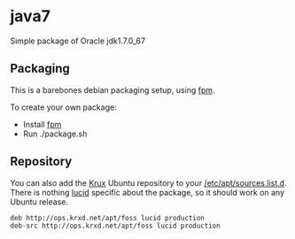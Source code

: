 java7
=====

Simple package of Oracle jdk1.7.0_67

Packaging
---------

This is a barebones debian packaging setup, using [fpm](https://github.com/jordansissel/fpm).

To create your own package:

* Install [fpm](https://github.com/jordansissel/fpm)
* Run ./package.sh

Repository
----------

You can also add the [Krux](http://www.krux.com) Ubuntu repository to your [/etc/apt/sources.list.d](http://manpages.ubuntu.com/manpages/trusty/man5/sources.list.5.html). There is nothing [lucid](http://releases.ubuntu.com/10.04/) specific about the package, so it should work on any Ubuntu release.

```
deb http://ops.krxd.net/apt/foss lucid production
deb-src http://ops.krxd.net/apt/foss lucid production
```





 
